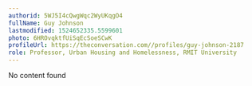 ```yaml
---
authorid: 5WJ5I4cQwgWqc2WyUKqgO4
fullName: Guy Johnson
lastmodified: 1524652335.5599601
photo: 6HROvqktfUiSqEcSoeSCwK
profileUrl: https://theconversation.com//profiles/guy-johnson-2187
role: Professor, Urban Housing and Homelessness, RMIT University
---
```

No content found
